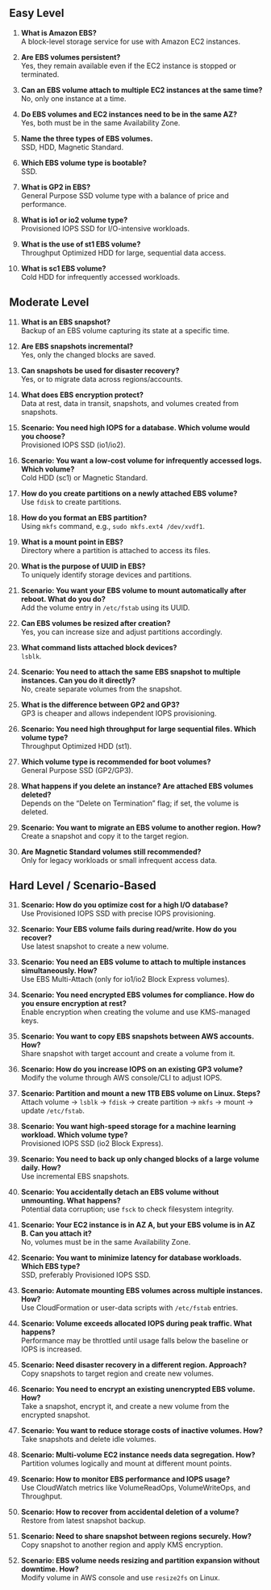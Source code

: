 ## Easy Level

1. **What is Amazon EBS?**  
   A block-level storage service for use with Amazon EC2 instances.

2. **Are EBS volumes persistent?**  
   Yes, they remain available even if the EC2 instance is stopped or terminated.

3. **Can an EBS volume attach to multiple EC2 instances at the same time?**  
   No, only one instance at a time.

4. **Do EBS volumes and EC2 instances need to be in the same AZ?**  
   Yes, both must be in the same Availability Zone.

5. **Name the three types of EBS volumes.**  
   SSD, HDD, Magnetic Standard.

6. **Which EBS volume type is bootable?**  
   SSD.

7. **What is GP2 in EBS?**  
   General Purpose SSD volume type with a balance of price and performance.

8. **What is io1 or io2 volume type?**  
   Provisioned IOPS SSD for I/O-intensive workloads.

9. **What is the use of st1 EBS volume?**  
   Throughput Optimized HDD for large, sequential data access.

10. **What is sc1 EBS volume?**  
    Cold HDD for infrequently accessed workloads.

## Moderate Level

11. **What is an EBS snapshot?**  
    Backup of an EBS volume capturing its state at a specific time.

12. **Are EBS snapshots incremental?**  
    Yes, only the changed blocks are saved.

13. **Can snapshots be used for disaster recovery?**  
    Yes, or to migrate data across regions/accounts.

14. **What does EBS encryption protect?**  
    Data at rest, data in transit, snapshots, and volumes created from snapshots.

15. **Scenario: You need high IOPS for a database. Which volume would you choose?**  
    Provisioned IOPS SSD (io1/io2).

16. **Scenario: You want a low-cost volume for infrequently accessed logs. Which volume?**  
    Cold HDD (sc1) or Magnetic Standard.

17. **How do you create partitions on a newly attached EBS volume?**  
    Use `fdisk` to create partitions.

18. **How do you format an EBS partition?**  
    Using `mkfs` command, e.g., `sudo mkfs.ext4 /dev/xvdf1`.

19. **What is a mount point in EBS?**  
    Directory where a partition is attached to access its files.

20. **What is the purpose of UUID in EBS?**  
    To uniquely identify storage devices and partitions.

21. **Scenario: You want your EBS volume to mount automatically after reboot. What do you do?**  
    Add the volume entry in `/etc/fstab` using its UUID.

22. **Can EBS volumes be resized after creation?**  
    Yes, you can increase size and adjust partitions accordingly.

23. **What command lists attached block devices?**  
    `lsblk`.

24. **Scenario: You need to attach the same EBS snapshot to multiple instances. Can you do it directly?**  
    No, create separate volumes from the snapshot.

25. **What is the difference between GP2 and GP3?**  
    GP3 is cheaper and allows independent IOPS provisioning.

26. **Scenario: You need high throughput for large sequential files. Which volume type?**  
    Throughput Optimized HDD (st1).

27. **Which volume type is recommended for boot volumes?**  
    General Purpose SSD (GP2/GP3).

28. **What happens if you delete an instance? Are attached EBS volumes deleted?**  
    Depends on the “Delete on Termination” flag; if set, the volume is deleted.

29. **Scenario: You want to migrate an EBS volume to another region. How?**  
    Create a snapshot and copy it to the target region.

30. **Are Magnetic Standard volumes still recommended?**  
    Only for legacy workloads or small infrequent access data.

## Hard Level / Scenario-Based

31. **Scenario: How do you optimize cost for a high I/O database?**  
    Use Provisioned IOPS SSD with precise IOPS provisioning.

32. **Scenario: Your EBS volume fails during read/write. How do you recover?**  
    Use latest snapshot to create a new volume.

33. **Scenario: You need an EBS volume to attach to multiple instances simultaneously. How?**  
    Use EBS Multi-Attach (only for io1/io2 Block Express volumes).

34. **Scenario: You need encrypted EBS volumes for compliance. How do you ensure encryption at rest?**  
    Enable encryption when creating the volume and use KMS-managed keys.

35. **Scenario: You want to copy EBS snapshots between AWS accounts. How?**  
    Share snapshot with target account and create a volume from it.

36. **Scenario: How do you increase IOPS on an existing GP3 volume?**  
    Modify the volume through AWS console/CLI to adjust IOPS.

37. **Scenario: Partition and mount a new 1TB EBS volume on Linux. Steps?**  
    Attach volume → `lsblk` → `fdisk` → create partition → `mkfs` → mount → update `/etc/fstab`.

38. **Scenario: You want high-speed storage for a machine learning workload. Which volume type?**  
    Provisioned IOPS SSD (io2 Block Express).

39. **Scenario: You need to back up only changed blocks of a large volume daily. How?**  
    Use incremental EBS snapshots.

40. **Scenario: You accidentally detach an EBS volume without unmounting. What happens?**  
    Potential data corruption; use `fsck` to check filesystem integrity.

41. **Scenario: Your EC2 instance is in AZ A, but your EBS volume is in AZ B. Can you attach it?**  
    No, volumes must be in the same Availability Zone.

42. **Scenario: You want to minimize latency for database workloads. Which EBS type?**  
    SSD, preferably Provisioned IOPS SSD.

43. **Scenario: Automate mounting EBS volumes across multiple instances. How?**  
    Use CloudFormation or user-data scripts with `/etc/fstab` entries.

44. **Scenario: Volume exceeds allocated IOPS during peak traffic. What happens?**  
    Performance may be throttled until usage falls below the baseline or IOPS is increased.

45. **Scenario: Need disaster recovery in a different region. Approach?**  
    Copy snapshots to target region and create new volumes.

46. **Scenario: You need to encrypt an existing unencrypted EBS volume. How?**  
    Take a snapshot, encrypt it, and create a new volume from the encrypted snapshot.

47. **Scenario: You want to reduce storage costs of inactive volumes. How?**  
    Take snapshots and delete idle volumes.

48. **Scenario: Multi-volume EC2 instance needs data segregation. How?**  
    Partition volumes logically and mount at different mount points.

49. **Scenario: How to monitor EBS performance and IOPS usage?**  
    Use CloudWatch metrics like VolumeReadOps, VolumeWriteOps, and Throughput.

50. **Scenario: How to recover from accidental deletion of a volume?**  
    Restore from latest snapshot backup.

51. **Scenario: Need to share snapshot between regions securely. How?**  
    Copy snapshot to another region and apply KMS encryption.
52. **Scenario: EBS volume needs resizing and partition expansion without downtime. How?**  
    Modify volume in AWS console and use `resize2fs` on Linux.
